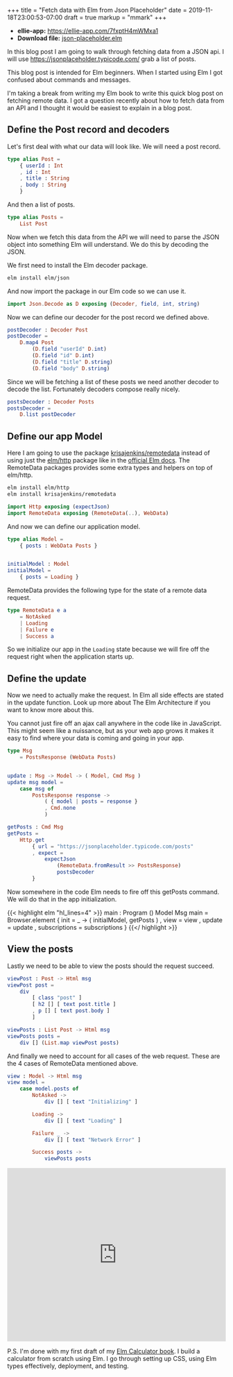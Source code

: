 +++
title = "Fetch data with Elm from Json Placeholder"
date = 2019-11-18T23:00:53-07:00
draft = true
markup = "mmark"
+++

- **ellie-app:** https://ellie-app.com/7fxptH4mWMxa1
- **Download file:** [json-placeholder.elm](/files/json-placeholder.elm)

In this blog post I am going to walk through fetching data from a JSON api. I will use https://jsonplaceholder.typicode.com/ grab a list of posts.

This blog post is intended for Elm beginners. When I started using Elm I got confused about commands and messages.

I'm taking a break from writing my Elm book to write this quick blog post on fetching remote data. I got a question recently about how to fetch data from an API and I thought it would be easiest to explain in a blog post.

## Define the Post record and decoders

Let's first deal with what our data will look like. We will need a post record.

```elm
type alias Post =
    { userId : Int
    , id : Int
    , title : String
    , body : String
    }
```

And then a list of posts.

```elm
type alias Posts =
    List Post
```

Now when we fetch this data from the API we will need to parse the JSON object into something Elm will understand. We do this by decoding the JSON.

We first need to install the Elm decoder package.

```bash
elm install elm/json
```

And now import the package in our Elm code so we can use it.

```elm
import Json.Decode as D exposing (Decoder, field, int, string)
```

Now we can define our decoder for the post record we defined above.

```elm
postDecoder : Decoder Post
postDecoder =
    D.map4 Post
        (D.field "userId" D.int)
        (D.field "id" D.int)
        (D.field "title" D.string)
        (D.field "body" D.string)
```

Since we will be fetching a list of these posts we need another decoder to decode the list. Fortunately decoders compose really nicely.

```elm
postsDecoder : Decoder Posts
postsDecoder =
    D.list postDecoder
```

## Define our app Model

Here I am going to use the package [krisajenkins/remotedata](https://package.elm-lang.org/packages/krisajenkins/remotedata/latest/RemoteData) instead of using just the [elm/http](https://package.elm-lang.org/packages/elm/http/2.0.0/Http) package like in the [official Elm docs](https://guide.elm-lang.org/effects/json.html). The RemoteData packages provides some extra types and helpers on top of elm/http.

```bash
elm install elm/http
elm install krisajenkins/remotedata
```

```elm
import Http exposing (expectJson)
import RemoteData exposing (RemoteData(..), WebData)
```

And now we can define our application model.

```elm
type alias Model =
    { posts : WebData Posts }


initialModel : Model
initialModel =
    { posts = Loading }
```

RemoteData provides the following type for the state of a remote data request.

```elm
type RemoteData e a
    = NotAsked
    | Loading
    | Failure e
    | Success a
```

So we initialize our app in the `Loading` state because we will fire off the request right when the application starts up.

## Define the update

Now we need to actually make the request. In Elm all side effects are stated in the update function. Look up more about The Elm Architecture if you want to know more about this.

You cannot just fire off an ajax call anywhere in the code like in JavaScript. This might seem like a nuissance, but as your web app grows it makes it easy to find where your data is coming and going in your app.

```elm
type Msg
    = PostsResponse (WebData Posts)


update : Msg -> Model -> ( Model, Cmd Msg )
update msg model =
    case msg of
        PostsResponse response ->
            ( { model | posts = response }
            , Cmd.none
            )
```

```elm
getPosts : Cmd Msg
getPosts =
    Http.get
        { url = "https://jsonplaceholder.typicode.com/posts"
        , expect =
            expectJson
                (RemoteData.fromResult >> PostsResponse)
                postsDecoder
        }
```

Now somewhere in the code Elm needs to fire off this getPosts command. We will do that in the app initialization.

{{< highlight elm "hl_lines=4" >}}
main : Program () Model Msg
main =
    Browser.element
        { init = \_ -> ( initialModel, getPosts )
        , view = view
        , update = update
        , subscriptions = subscriptions
        }
{{</ highlight >}}


## View the posts

Lastly we need to be able to view the posts should the request succeed.

```elm
viewPost : Post -> Html msg
viewPost post =
    div
        [ class "post" ]
        [ h2 [] [ text post.title ]
        , p [] [ text post.body ]
        ]

viewPosts : List Post -> Html msg
viewPosts posts =
    div [] (List.map viewPost posts)
```

And finally we need to account for all cases of the web request. These are the 4 cases of RemoteData mentioned above.

```elm
view : Model -> Html msg
view model =
    case model.posts of
        NotAsked ->
            div [] [ text "Initializing" ]

        Loading ->
            div [] [ text "Loading" ]

        Failure _ ->
            div [] [ text "Network Error" ]

        Success posts ->
            viewPosts posts
```

<iframe src="https://ellie-app.com/embed/7fxptH4mWMxa1" style="width:100%; height:400px; border:0; overflow:hidden;" sandbox="allow-modals allow-forms allow-popups allow-scripts allow-same-origin"></iframe>

P.S. I'm done with my first draft of my [Elm Calculator book](/courses). I build a calculator from scratch using Elm. I go through setting up CSS, using Elm types effectively, deployment, and testing.
